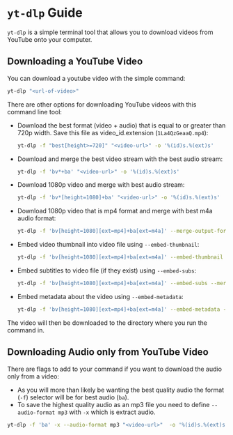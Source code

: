 # `yt-dlp` Guide

`yt-dlp` is a simple terminal tool that allows you to download videos from YouTube onto your computer.

## Downloading a YouTube Video

You can download a youtube video with the simple command:
``` bash
yt-dlp "<url-of-video>"
```

There are other options for downloading YouTube videos with this command line tool:
- Download the best format (video + audio) that is equal to or greater than 720p width. Save this file as video_id.extension (`1La4QzGeaaQ.mp4`):
    ``` bash
    yt-dlp -f "best[height>=720]" "<video-url>" -o '%(id)s.%(ext)s'
    ```

- Download and merge the best video stream with the best audio stream:
    ``` bash
    yt-dlp -f 'bv*+ba' "<video-url>" -o '%(id)s.%(ext)s'
    ```

- Download 1080p video and merge with best audio stream:
    ``` bash
    yt-dlp -f 'bv*[height=1080]+ba' "<video-url>" -o '%(id)s.%(ext)s'
    ```

- Download 1080p video that is mp4 format and merge with best m4a audio format:
    ``` bash
    yt-dlp -f 'bv[height=1080][ext=mp4]+ba[ext=m4a]' --merge-output-format mp4 "<video-url>" -o '%(id)s.mp4'
    ```

- Embed video thumbnail into video file using `--embed-thumbnail`:
    ``` bash
    yt-dlp -f 'bv[height=1080][ext=mp4]+ba[ext=m4a]' --embed-thumbnail --merge-output-format mp4 "<video-url>" -o '%(id)s.mp4'
    ```

- Embed subtitles to video file (if they exist) using `--embed-subs`:
    ``` bash
    yt-dlp -f 'bv[height=1080][ext=mp4]+ba[ext=m4a]' --embed-subs --merge-output-format mp4 "<video-url>" -o '%(id)s.mp4'
    ```

- Embed metadata about the video using `--embed-metadata`:
    ``` bash
    yt-dlp -f 'bv[height=1080][ext=mp4]+ba[ext=m4a]' --embed-metadata --merge-output-format mp4 "<video-url>" -o '%(id)s.mp4'
    ```

The video will then be downloaded to the directory where you run the command in.

## Downloading Audio only from YouTube Video
There are flags to add to your command if you want to download the audio only from a video:
- As you will more than likely be wanting the best quality audio the format (`-f`) selector will be for best audio (`ba`).
- To save the highest quality audio as an mp3 file you need to define `--audio-format mp3` with `-x` which is extract audio.

``` bash
yt-dlp -f 'ba' -x --audio-format mp3 "<video-url>"  -o '%(id)s.%(ext)s'
```
